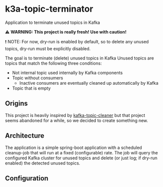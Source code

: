 # k3a-topic-terminator

Application to terminate unused topics in Kafka

:warning: **WARNING: This project is really fresh! Use with caution!**

:exclamation: NOTE: For now, dry-run is enabled by default, so to delete
any unused topics, dry-run must be explicitly disabled.

The goal is to terminate (delete) unused topics in Kafka
Unused topics are topics that match the following three conditions:

- Not internal topic used internally by Kafka components
- Topic without consumers
  - Inactive consumers are eventually cleaned up automatically by Kafka
- Topic that is empty

## Origins

This project is heavily inspired by
[kafka-topic-cleaner](https://github.com/HungUnicorn/kafka-topic-cleaner)
but that project seems abandoned for a while,
so we decided to create something new.

## Architecture

The application is a simple spring-boot application with a scheduled
cleanup-job that will run at a fixed (configurable) rate.
The job will query the configured Kafka cluster for unused topics
and delete (or just log; if dry-run enabled) the detected unused topics.

## Configuration
